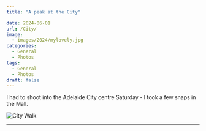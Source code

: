 ```yaml
---
title: "A peak at the City"

date: 2024-06-01
url: /City/
image: 
  - images/2024/mylovely.jpg
categories:
  - General
  - Photos
tags:
  - General
  - Photos
draft: false
---
```

I had to shoot into the Adelaide City centre Saturday - I took a few snaps in the Mall.
<!--more-->

![City Walk](./images/2024/birds.jpg)

---
